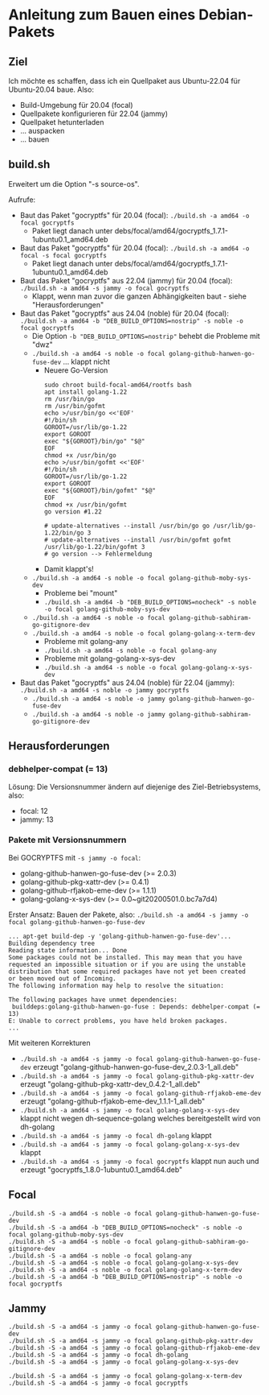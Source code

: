 Anleitung zum Bauen eines Debian-Pakets
=======================================

Ziel
----

Ich möchte es schaffen, dass ich ein Quellpaket aus Ubuntu-22.04
für Ubuntu-20.04 baue. Also:

- Build-Umgebung für 20.04 (focal)
- Quellpakete konfigurieren für 22.04 (jammy)
- Quellpaket hetunterladen
- ... auspacken
- ... bauen

build.sh
--------

Erweitert um die Option "-s source-os".

Aufrufe:

- Baut das Paket "gocryptfs" für 20.04 (focal): `./build.sh -a amd64 -o focal gocryptfs`
  - Paket liegt danach unter debs/focal/amd64/gocryptfs_1.7.1-1ubuntu0.1_amd64.deb
- Baut das Paket "gocryptfs" für 20.04 (focal): `./build.sh -a amd64 -o focal -s focal gocryptfs`
  - Paket liegt danach unter debs/focal/amd64/gocryptfs_1.7.1-1ubuntu0.1_amd64.deb
- Baut das Paket "gocryptfs" aus 22.04 (jammy) für 20.04 (focal): `./build.sh -a amd64 -s jammy -o focal gocryptfs`
  - Klappt, wenn man zuvor die ganzen Abhängigkeiten baut - siehe "Herausforderungen"
- Baut das Paket "gocryptfs" aus 24.04 (noble) für 20.04 (focal): `./build.sh -a amd64 -b "DEB_BUILD_OPTIONS=nostrip" -s noble -o focal gocryptfs`
  - Die Option `-b "DEB_BUILD_OPTIONS=nostrip"` behebt die Probleme mit "dwz"
  - `./build.sh -a amd64 -s noble -o focal golang-github-hanwen-go-fuse-dev` ... klappt nicht
    - Neuere Go-Version
      ```
      sudo chroot build-focal-amd64/rootfs bash
      apt install golang-1.22
      rm /usr/bin/go
      rm /usr/bin/gofmt
      echo >/usr/bin/go <<'EOF'
      #!/bin/sh
      GOROOT=/usr/lib/go-1.22
      export GOROOT
      exec "${GOROOT}/bin/go" "$@"
      EOF
      chmod +x /usr/bin/go
      echo >/usr/bin/gofmt <<'EOF'
      #!/bin/sh
      GOROOT=/usr/lib/go-1.22
      export GOROOT
      exec "${GOROOT}/bin/gofmt" "$@"
      EOF
      chmod +x /usr/bin/gofmt
      go version #1.22
    
      # update-alternatives --install /usr/bin/go go /usr/lib/go-1.22/bin/go 3
      # update-alternatives --install /usr/bin/gofmt gofmt /usr/lib/go-1.22/bin/gofmt 3
      # go version --> Fehlermeldung
      ```
    - Damit klappt's!
  - `./build.sh -a amd64 -s noble -o focal golang-github-moby-sys-dev`
    - Probleme bei "mount"
    - `./build.sh -a amd64 -b "DEB_BUILD_OPTIONS=nocheck" -s noble -o focal golang-github-moby-sys-dev`
  - `./build.sh -a amd64 -s noble -o focal golang-github-sabhiram-go-gitignore-dev`
  - `./build.sh -a amd64 -s noble -o focal golang-golang-x-term-dev`
    - Probleme mit golang-any
    - `./build.sh -a amd64 -s noble -o focal golang-any`
    - Probleme mit golang-golang-x-sys-dev
    - `./build.sh -a amd64 -s noble -o focal golang-golang-x-sys-dev`
- Baut das Paket "gocryptfs" aus 24.04 (noble) für 22.04 (jammy): `./build.sh -a amd64 -s noble -o jammy gocryptfs`
  - `./build.sh -a amd64 -s noble -o jammy golang-github-hanwen-go-fuse-dev`
  - `./build.sh -a amd64 -s noble -o jammy golang-github-sabhiram-go-gitignore-dev`

Herausforderungen
-----------------

### debhelper-compat (= 13)

Lösung: Die Versionsnummer ändern auf diejenige des Ziel-Betriebsystems, also:

- focal: 12
- jammy: 13

### Pakete mit Versionsnummern

Bei GOCRYPTFS mit `-s jammy -o focal`:

- golang-github-hanwen-go-fuse-dev (>= 2.0.3)
- golang-github-pkg-xattr-dev (>= 0.4.1)
- golang-github-rfjakob-eme-dev (>= 1.1.1)
- golang-golang-x-sys-dev (>= 0.0~git20200501.0.bc7a7d4)

Erster Ansatz: Bauen der Pakete, also: `./build.sh -a amd64 -s jammy -o focal golang-github-hanwen-go-fuse-dev`

```
... apt-get build-dep -y 'golang-github-hanwen-go-fuse-dev'...
Building dependency tree       
Reading state information... Done
Some packages could not be installed. This may mean that you have
requested an impossible situation or if you are using the unstable
distribution that some required packages have not yet been created
or been moved out of Incoming.
The following information may help to resolve the situation:

The following packages have unmet dependencies:
 builddeps:golang-github-hanwen-go-fuse : Depends: debhelper-compat (= 13)
E: Unable to correct problems, you have held broken packages.
...
```

Mit weiteren Korrekturen

- `./build.sh -a amd64 -s jammy -o focal golang-github-hanwen-go-fuse-dev` erzeugt "golang-github-hanwen-go-fuse-dev_2.0.3-1_all.deb"
- `./build.sh -a amd64 -s jammy -o focal golang-github-pkg-xattr-dev` erzeugt "golang-github-pkg-xattr-dev_0.4.2-1_all.deb"
- `./build.sh -a amd64 -s jammy -o focal golang-github-rfjakob-eme-dev` erzeugt "golang-github-rfjakob-eme-dev_1.1.1-1_all.deb"
- `./build.sh -a amd64 -s jammy -o focal golang-golang-x-sys-dev` klappt nicht wegen dh-sequence-golang welches bereitgestellt wird von dh-golang
- `./build.sh -a amd64 -s jammy -o focal dh-golang` klappt
- `./build.sh -a amd64 -s jammy -o focal golang-golang-x-sys-dev` klappt
- `./build.sh -a amd64 -s jammy -o focal gocryptfs` klappt nun auch und erzeugt "gocryptfs_1.8.0-1ubuntu0.1_amd64.deb"

Focal
-----

```
./build.sh -S -a amd64 -s noble -o focal golang-github-hanwen-go-fuse-dev
./build.sh -S -a amd64 -b "DEB_BUILD_OPTIONS=nocheck" -s noble -o focal golang-github-moby-sys-dev
./build.sh -S -a amd64 -s noble -o focal golang-github-sabhiram-go-gitignore-dev
./build.sh -S -a amd64 -s noble -o focal golang-any
./build.sh -S -a amd64 -s noble -o focal golang-golang-x-sys-dev
./build.sh -S -a amd64 -s noble -o focal golang-golang-x-term-dev
./build.sh -S -a amd64 -b "DEB_BUILD_OPTIONS=nostrip" -s noble -o focal gocryptfs
```

Jammy
-----

```
./build.sh -S -a amd64 -s jammy -o focal golang-github-hanwen-go-fuse-dev
./build.sh -S -a amd64 -s jammy -o focal golang-github-pkg-xattr-dev
./build.sh -S -a amd64 -s jammy -o focal golang-github-rfjakob-eme-dev
./build.sh -S -a amd64 -s jammy -o focal dh-golang
./build.sh -S -a amd64 -s jammy -o focal golang-golang-x-sys-dev

./build.sh -S -a amd64 -s jammy -o focal golang-golang-x-term-dev
./build.sh -S -a amd64 -s jammy -o focal gocryptfs
